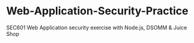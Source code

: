 # Web-Application-Security-Practice
SEC601 Web Application security exercise with Node.js, DSOMM &amp; Juice Shop
